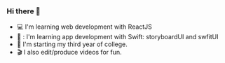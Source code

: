 ### Hi there 👋 
- :computer: I'm learning web development with ReactJS
- 📱 : I'm learning app development with Swift: storyboardUI and swfitUI
- 🏫 I'm starting my third year of college.
- 🎬 I also edit/produce videos for fun.
